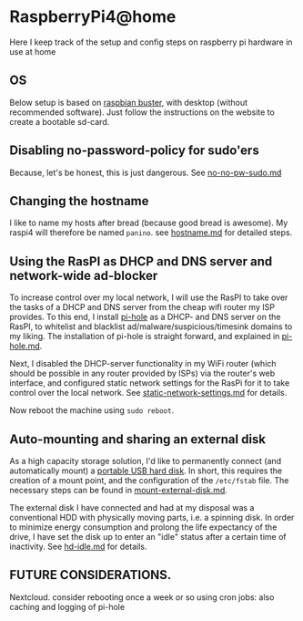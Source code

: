 # RaspberryPi4@home
Here I keep track of the setup and config steps on raspberry pi hardware in use at home

## OS
Below setup is based on [raspbian buster](https://www.raspberrypi.org/downloads/raspbian/), with desktop (without recommended software). Just follow the instructions on the website to create a bootable sd-card.

## Disabling no-password-policy for sudo'ers
Because, let's be honest, this is just dangerous. See [no-no-pw-sudo.md](no-no-pw-sudo.md) 

## Changing the hostname
I like to name my hosts after bread (because good bread is awesome). My raspi4 will therefore be named `panino`.
see [hostname.md](hostname.md) for detailed steps.

## Using the RasPI as DHCP and DNS server and network-wide ad-blocker

To increase control over my local network, I will use the RasPI to take over the tasks of a DHCP and DNS server from the cheap wifi router my ISP provides.
To this end, I install [pi-hole](https://pi-hole.net/) as a DHCP- and DNS server on the RasPI, to whitelist and blacklist ad/malware/suspicious/timesink domains to my liking. The installation of pi-hole is straight forward, and explained in [pi-hole.md](pi-hole.md).

Next, I disabled the DHCP-server functionality in my WiFi router (which should be possible in any router provided by ISPs) via the router's web interface, and configured static network settings for the RasPi for it to take control over the local network. See [static-network-settings.md](static-network-settings.md) for details.

Now reboot the machine using `sudo reboot`.

## Auto-mounting and sharing an external disk
As a high capacity storage solution, I'd like to permanently connect (and automatically mount) a [portable USB hard disk](https://shop.westerndigital.com/de-de/products/portable-drives/wd-elements-portable-usb-3-0-hdd#WDBUZG0010BBK-WESN).
In short, this requires the creation of a mount point, and the configuration of the `/etc/fstab` file. The necessary steps can be found in [mount-external-disk.md](mount-external-disk.md).

The external disk I have connected and had at my disposal was a conventional HDD with physically moving parts, i.e. a spinning disk. In order to minimize energy consumption and prolong the life expectancy of the drive, I have set the disk up to enter an "idle" status after a certain time of inactivity. See [hd-idle.md](hd-idle.md) for details.

## FUTURE CONSIDERATIONS.
Nextcloud. consider rebooting once a week or so using cron jobs: also caching and logging of pi-hole
